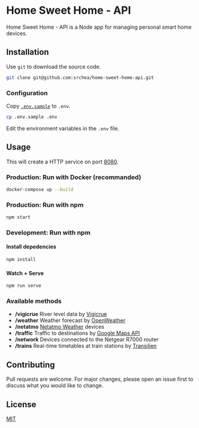 # Home Sweet Home - API

Home Sweet Home - API is a Node app for managing personal smart home devices.

## Installation

Use `git` to download the source code.

```bash
git clone git@github.com:srchea/home-sweet-home-api.git
```

### Configuration
Copy [`.env.sample`](https://github.com/srchea/home-sweet-home-api/blob/master/.env.sample) to `.env`.
```bash
cp .env.sample .env
```

Edit the environment variables in the `.env` file.

## Usage

This will create a HTTP service on port [8080](http://localhost:8080).

### Production: Run with Docker (recommanded)
```bash
docker-compose up --build
```

### Production: Run with npm
```bash
npm start
```

### Development: Run with npm

#### Install depedencies
```bash
npm install
```

#### Watch + Serve
```bash
npm run serve
```

### Available methods
 * **/vigicrue** River level data by [Vigicrue](https://www.vigicrues.gouv.fr/)
 * **/weather** Weather forecast by [OpenWeather](https://openweathermap.org/)
 * **/netatmo** [Netatmo Weather](https://dev.netatmo.com/) devices
 * **/traffic** Traffic to destinations by [Google Maps API](https://developers.google.com/maps/documentation/distance-matrix/)
 * **/network** Devices connected to the Netgear R7000 router
 * **/trains** Real-time timetables at train stations by [Transilien](https://www.transilien.com/)

## Contributing
Pull requests are welcome. For major changes, please open an issue first to discuss what you would like to change.

## License
[MIT](https://github.com/srchea/home-sweet-home-api/blob/master/LICENSE)
